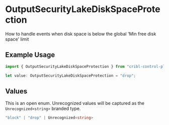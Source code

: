 # OutputSecurityLakeDiskSpaceProtection

How to handle events when disk space is below the global 'Min free disk space' limit

## Example Usage

```typescript
import { OutputSecurityLakeDiskSpaceProtection } from "cribl-control-plane/models/operations";

let value: OutputSecurityLakeDiskSpaceProtection = "drop";
```

## Values

This is an open enum. Unrecognized values will be captured as the `Unrecognized<string>` branded type.

```typescript
"block" | "drop" | Unrecognized<string>
```